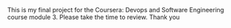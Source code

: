 This is my final project for the Coursera: Devops and Software Engineering course module 3.
Please take the time to review.
Thank you
